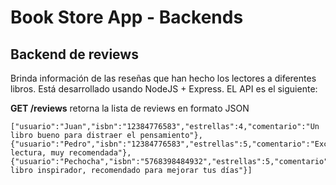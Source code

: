 # Book Store App - Backends

## Backend de reviews

Brinda información de las reseñas que han hecho los lectores a diferentes libros. Está desarrollado usando NodeJS + Express.
EL API es el siguiente:

**GET /reviews**
retorna la lista de reviews en formato JSON
```
["usuario":"Juan","isbn":"12384776583","estrellas":4,"comentario":"Un libro bueno para distraer el pensamiento"},{"usuario":"Pedro","isbn":"12384776583","estrellas":5,"comentario":"Excelente lectura, muy recomendada"},{"usuario":"Pechocha","isbn":"5768398484932","estrellas":5,"comentario":"Un libro inspirador, recomendado para mejorar tus días"}]
```


